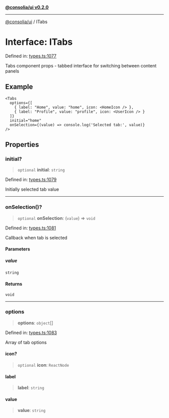 [**@consolia/ui v0.2.0**](../README.md)

***

[@consolia/ui](../README.md) / ITabs

# Interface: ITabs

Defined in: [types.ts:1077](https://github.com/consolia-io/ui/blob/main/src/types.ts#L1077)

Tabs component props - tabbed interface for switching between content panels

## Example

```tsx
<Tabs
  options={[
    { label: "Home", value: "home", icon: <HomeIcon /> },
    { label: "Profile", value: "profile", icon: <UserIcon /> }
  ]}
  initial="home"
  onSelection={(value) => console.log('Selected tab:', value)}
/>
```

## Properties

### initial?

> `optional` **initial**: `string`

Defined in: [types.ts:1079](https://github.com/consolia-io/ui/blob/main/src/types.ts#L1079)

Initially selected tab value

***

### onSelection()?

> `optional` **onSelection**: (`value`) => `void`

Defined in: [types.ts:1081](https://github.com/consolia-io/ui/blob/main/src/types.ts#L1081)

Callback when tab is selected

#### Parameters

##### value

`string`

#### Returns

`void`

***

### options

> **options**: `object`[]

Defined in: [types.ts:1083](https://github.com/consolia-io/ui/blob/main/src/types.ts#L1083)

Array of tab options

#### icon?

> `optional` **icon**: `ReactNode`

#### label

> **label**: `string`

#### value

> **value**: `string`
